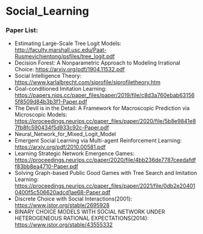 # Social_Learning

### Paper List:
- Estimating Large-Scale Tree Logit Models: http://faculty.marshall.usc.edu/Paat-Rusmevichientong/psfiles/tree_logit.pdf
- Decision Forest: A Nonparametric Approach to Modeling Irrational Choice: https://arxiv.org/pdf/1904.11532.pdf
- Social Intelligence Theory: https://www.karlalbrecht.com/siprofile/siprofiletheory.htm
- Goal-conditioned Imitation Learning: https://papers.nips.cc/paper_files/paper/2019/file/c8d3a760ebab631565f8509d84b3b3f1-Paper.pdf
- The Devil is in the Detail: A Framework for Macroscopic Prediction via Microscopic Models: https://proceedings.neurips.cc/paper_files/paper/2020/file/5b8e9841e87fb8fc590434f5d933c92c-Paper.pdf
- Neural_Network_for_Mixed_Logit_Model
- Emergent Social Learning via Multi-agent Reinforcement Learning: https://arxiv.org/pdf/2010.00581.pdf
- Learning Strategic Network Emergence Games: https://proceedings.neurips.cc/paper/2020/file/4bb236de7787ceedafdff83bb8ea4710-Paper.pdf
- Solving Graph-based Public Good Games with Tree Search and Imitation Learning: https://proceedings.neurips.cc/paper_files/paper/2021/file/0db2e204010400f5c506620adcd1ae68-Paper.pdf
- Discrete Choice with Social Interactions(2001): https://www.jstor.org/stable/2695928
- BINARY CHOICE MODELS WITH SOCIAL NETWORK UNDER HETEROGENEOUS RATIONAL EXPECTATIONS(2014): https://www.jstor.org/stable/43555332
